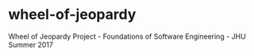 # wheel-of-jeopardy
Wheel of Jeopardy Project - Foundations of Software Engineering - JHU Summer 2017
